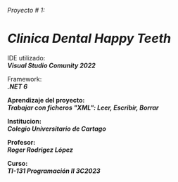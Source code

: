  _Proyecto # 1:_  <br>
# _<strong>Clinica Dental Happy Teeth</strong>_
              

 IDE utilizado: <br> _<strong>Visual Studio Comunity 2022_</strong>
              

 Framework: <br> _<strong>.NET 6_</trong>
             
              
 Aprendizaje del proyecto: <br> _<strong>Trabajar con ficheros "XML":  Leer, Escribir, Borrar_</strong>
              

 Institucion: <br> _<strong>Colegio Universitario de Cartago_</strong>
              

 Profesor: <br> _<strong>Roger Rodrigez López_</strong>
              

 Curso: <br> _<strong>TI-131 Programación II 3C2023_</strong>
              


